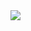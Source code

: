 <img src="https://cr-skills-chart-widget.azurewebsites.net/api/api?username=mirekys&skills=React,Vue,PHP,Python,Go,Typescript,JavaScript,Shell,JSON&show-other-skills=true" />
